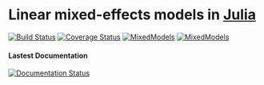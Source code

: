 # Linear mixed-effects models in [Julia](http://julialang.org)

[![Build Status](https://travis-ci.org/dmbates/MixedModels.jl.svg?branch=master)](https://travis-ci.org/dmbates/MixedModels.jl)
[![Coverage Status](https://img.shields.io/coveralls/dmbates/MixedModels.jl.svg)](https://coveralls.io/r/dmbates/MixedModels.jl?branch=master)
[![MixedModels](http://pkg.julialang.org/badges/MixedModels_0.3.svg)](http://pkg.julialang.org/?pkg=MixedModels&ver=0.3)
[![MixedModels](http://pkg.julialang.org/badges/MixedModels_0.4.svg)](http://pkg.julialang.org/?pkg=MixedModels&ver=0.4)

#### Lastest Documentation
[![Documentation Status](https://readthedocs.org/projects/mixedmodelsjl/badge/?version=latest)](http://mixedmodelsjl.readthedocs.org/en/latest/?badge=latest)
